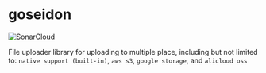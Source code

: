# goseidon

[![SonarCloud](https://sonarcloud.io/images/project_badges/sonarcloud-black.svg)](https://sonarcloud.io/summary/new_code?id=go-seidon_core)

File uploader library for uploading to multiple place, including but not limited to: `native support (built-in)`, `aws s3`, `google storage`, and `alicloud oss`

